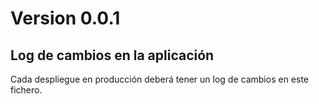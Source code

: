 # Version 0.0.1

## Log de cambios en la aplicación

Cada despliegue en producción deberá tener un log de cambios en este fichero.